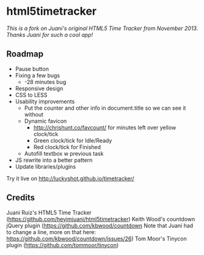 html5timetracker
================

_This is a fork on Juani's original HTML5 Time Tracker from November 2013. <br>
Thanks Juani for such a cool app!_

Roadmap
----------------

- Pause button
- Fixing a few bugs
  - -28 minutes bug
- Responsive design
- CSS to LESS
- Usability improvements
  - Put the counter and other info in document.title so we can see it without
  - Dynamic favicon
    - http://chrishunt.co/favcount/ for minutes left over yellow clock/tick
    - Green clock/tick for Idle/Ready
    - Red clock/tick for Finished
  - Autofill textbox w previous task
- JS rewrite into a better pattern
- Update libraries/plugins

Try it live on http://luckyshot.github.io/timetracker/


Credits
----------------

Juani Ruiz's HTML5 Time Tracker (https://github.com/heyimjuani/html5timetracker)
Keith Wood's countdown jQuery plugin (https://github.com/kbwood/countdown Note that Juani had to change a line, more on that here: https://github.com/kbwood/countdown/issues/26)
Tom Moor's Tinycon plugin (https://github.com/tommoor/tinycon)
